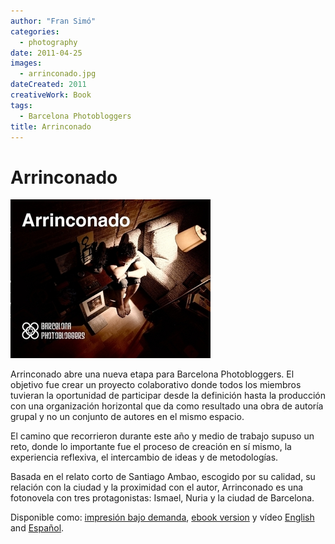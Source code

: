 ```yaml
---
author: "Fran Simó"
categories:
  - photography
date: 2011-04-25
images:
  - arrinconado.jpg
dateCreated: 2011
creativeWork: Book
tags:
  - Barcelona Photobloggers
title: Arrinconado
---
```

# Arrinconado

![arrinconado.jpg](arrinconado.jpg)

Arrinconado abre una nueva etapa para Barcelona Photobloggers. El objetivo fue crear un proyecto colaborativo donde
todos los miembros tuvieran la oportunidad de participar desde la definición hasta la producción con una organización
horizontal que da como resultado una obra de autoría grupal y no un conjunto de autores en el mismo espacio.

El camino que recorrieron durante este año y medio de trabajo supuso un reto, donde lo importante fue el proceso de
creación en sí mismo, la experiencia reflexiva, el intercambio de ideas y de metodologías.

Basada en el relato corto de Santiago Ambao, escogido por su calidad, su relación con la ciudad y la proximidad con el
autor, Arrinconado es una fotonovela con tres protagonistas: Ismael, Nuria y la ciudad de Barcelona.

Disponible como: [impresión bajo demanda](http://www.lulu.com/shop/barcelona-photobloggers/arrinconado/paperback/product-15571787.html), 
[ebook version](http://www.lulu.com/shop/barcelona-photobloggers/arrinconado-ebook-edition/ebook/product-18560631.html)
y vídeo [English](https://vimeo.com/31446721) and [Español](https://vimeo.com/22812002).